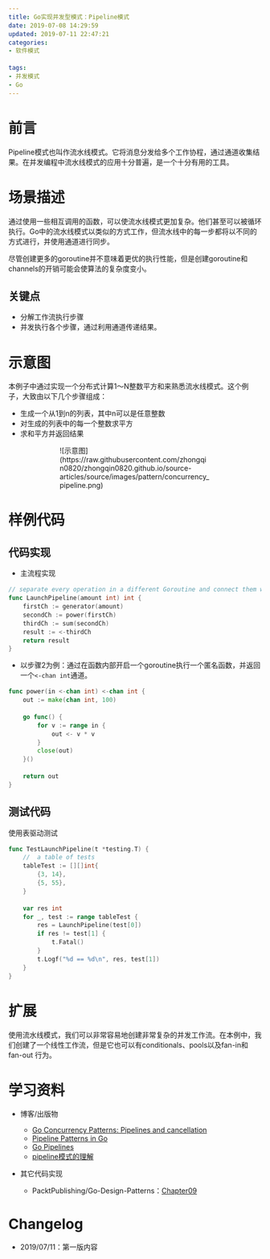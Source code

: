 ```yaml
---
title: Go实现并发型模式：Pipeline模式
date: 2019-07-08 14:29:59
updated: 2019-07-11 22:47:21
categories:
- 软件模式

tags:
- 并发模式
- Go
---
```

# 前言
Pipeline模式也叫作流水线模式。它将消息分发给多个工作协程，通过通道收集结果。在并发编程中流水线模式的应用十分普遍，是一个十分有用的工具。

<!-- more -->
# 场景描述
通过使用一些相互调用的函数，可以使流水线模式更加复杂。他们甚至可以被循环执行。Go中的流水线模式以类似的方式工作，但流水线中的每一步都将以不同的方式进行，并使用通道进行同步。

尽管创建更多的goroutine并不意味着更优的执行性能，但是创建goroutine和channels的开销可能会使算法的复杂度变小。
## 关键点
- 分解工作流执行步骤
- 并发执行各个步骤，通过利用通道传递结果。

# 示意图
本例子中通过实现一个分布式计算1～N整数平方和来熟悉流水线模式。这个例子，大致由以下几个步骤组成：
- 生成一个从1到n的列表，其中n可以是任意整数
- 对生成的列表中的每一个整数求平方
- 求和平方并返回结果

<div style="width: 300px; margin: auto">
![示意图](https://raw.githubusercontent.com/zhongqin0820/zhongqin0820.github.io/source-articles/source/images/pattern/concurrency_pipeline.png)
</div>

# 样例代码
## 代码实现
- 主流程实现

```go
// separate every operation in a different Goroutine and connect them with channels.
func LaunchPipeline(amount int) int {
    firstCh := generator(amount)
    secondCh := power(firstCh)
    thirdCh := sum(secondCh)
    result := <-thirdCh
    return result
}
```

- 以步骤2为例：通过在函数内部开启一个goroutine执行一个匿名函数，并返回一个`<-chan int`通道。

```go
func power(in <-chan int) <-chan int {
    out := make(chan int, 100)

    go func() {
        for v := range in {
            out <- v * v
        }
        close(out)
    }()

    return out
}
```

## 测试代码
使用表驱动测试
```go
func TestLaunchPipeline(t *testing.T) {
    //  a table of tests
    tableTest := [][]int{
        {3, 14},
        {5, 55},
    }

    var res int
    for _, test := range tableTest {
        res = LaunchPipeline(test[0])
        if res != test[1] {
            t.Fatal()
        }
        t.Logf("%d == %d\n", res, test[1])
    }
}
```

# 扩展
使用流水线模式，我们可以非常容易地创建非常复杂的并发工作流。在本例中，我们创建了一个线性工作流，但是它也可以有conditionals、pools以及fan-in和fan-out 行为。

# 学习资料
- 博客/出版物
    - [Go Concurrency Patterns: Pipelines and cancellation](https://blog.golang.org/pipelines)
    - [Pipeline Patterns in Go](https://medium.com/statuscode/pipeline-patterns-in-go-a37bb3a7e61d)
    - [Go Pipelines](https://gist.github.com/brandur/0ed11ad9480809aad0dacecfcac41790)
    - [pipeline模式的理解](http://weakyon.com/2015/11/07/pipeline-mode.html)

- 其它代码实现
    - PacktPublishing/Go-Design-Patterns：[Chapter09](https://github.com/PacktPublishing/Go-Design-Patterns/tree/master/Chapter09)

# Changelog
- 2019/07/11：第一版内容